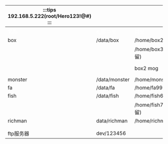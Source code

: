 



| :::tips                192.168.5.222(root/Hero123!@#)<br/>:::  | | | | | | |
| --- | --- | --- | --- | --- | --- | --- |
| <font style="color:#FFFFFF;">名称</font> | <font style="color:#FFFFFF;">配置目录</font> | <font style="color:#FFFFFF;">目录</font> | <font style="color:#FFFFFF;">分片</font> | <font style="color:#FFFFFF;">数据库</font> | <font style="color:#FFFFFF;">用户名</font> | <font style="color:#FFFFFF;">密码</font> |
|       box   | /data/box | /home/box2 | 31 | game_2 | box2 | 123456 |
| | | /home/box3(预留) | 32 | game_3 | box3 | 123456 |
| | | box2 mog | [http://192.168.7.222:9091/admin](http://192.168.7.222:9091/admin) |  | admin | 123456 |
| monster | /data/monster | /home/monster4 | 61 | game_4 | monster4 | 123456 |
|       fa | /data/fa | /home/fa99 | 99 | game_99 | fa99 | 123456 |
|       fish | /data/fish | /home/fish6 | 41 | game_6 | fish6 | 123456 |
| | | /home/fish7(预留) | 42 | game_7 | fish7 | 123456 |
| richman | data/richman | /home/richman | 51 | game_8 | richman | 123456 |
|  |  |  |  |  |  |  |
|  |  |  |  |  |  |  |
| ftp服务器 | dev/123456 | | | | |  |


